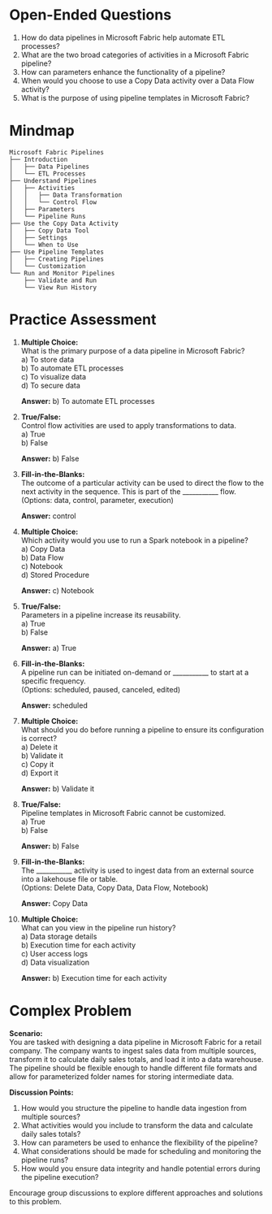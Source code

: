 # Open-Ended Questions

1. How do data pipelines in Microsoft Fabric help automate ETL processes?
2. What are the two broad categories of activities in a Microsoft Fabric pipeline?
3. How can parameters enhance the functionality of a pipeline?
4. When would you choose to use a Copy Data activity over a Data Flow activity?
5. What is the purpose of using pipeline templates in Microsoft Fabric?

# Mindmap

```
Microsoft Fabric Pipelines
├── Introduction
│   ├── Data Pipelines
│   └── ETL Processes
├── Understand Pipelines
│   ├── Activities
│   │   ├── Data Transformation
│   │   └── Control Flow
│   ├── Parameters
│   └── Pipeline Runs
├── Use the Copy Data Activity
│   ├── Copy Data Tool
│   ├── Settings
│   └── When to Use
├── Use Pipeline Templates
│   ├── Creating Pipelines
│   └── Customization
└── Run and Monitor Pipelines
    ├── Validate and Run
    └── View Run History
```

# Practice Assessment

1. **Multiple Choice:**  
   What is the primary purpose of a data pipeline in Microsoft Fabric?  
   a) To store data  
   b) To automate ETL processes  
   c) To visualize data  
   d) To secure data  

   **Answer:** b) To automate ETL processes

2. **True/False:**  
   Control flow activities are used to apply transformations to data.  
   a) True  
   b) False  

   **Answer:** b) False

3. **Fill-in-the-Blanks:**  
   The outcome of a particular activity can be used to direct the flow to the next activity in the sequence. This is part of the ___________ flow.  
   (Options: data, control, parameter, execution)  

   **Answer:** control

4. **Multiple Choice:**  
   Which activity would you use to run a Spark notebook in a pipeline?  
   a) Copy Data  
   b) Data Flow  
   c) Notebook  
   d) Stored Procedure  

   **Answer:** c) Notebook

5. **True/False:**  
   Parameters in a pipeline increase its reusability.  
   a) True  
   b) False  

   **Answer:** a) True

6. **Fill-in-the-Blanks:**  
   A pipeline run can be initiated on-demand or ___________ to start at a specific frequency.  
   (Options: scheduled, paused, canceled, edited)  

   **Answer:** scheduled

7. **Multiple Choice:**  
   What should you do before running a pipeline to ensure its configuration is correct?  
   a) Delete it  
   b) Validate it  
   c) Copy it  
   d) Export it  

   **Answer:** b) Validate it

8. **True/False:**  
   Pipeline templates in Microsoft Fabric cannot be customized.  
   a) True  
   b) False  

   **Answer:** b) False

9. **Fill-in-the-Blanks:**  
   The ___________ activity is used to ingest data from an external source into a lakehouse file or table.  
   (Options: Delete Data, Copy Data, Data Flow, Notebook)  

   **Answer:** Copy Data

10. **Multiple Choice:**  
    What can you view in the pipeline run history?  
    a) Data storage details  
    b) Execution time for each activity  
    c) User access logs  
    d) Data visualization  

    **Answer:** b) Execution time for each activity

# Complex Problem

**Scenario:**  
You are tasked with designing a data pipeline in Microsoft Fabric for a retail company. The company wants to ingest sales data from multiple sources, transform it to calculate daily sales totals, and load it into a data warehouse. The pipeline should be flexible enough to handle different file formats and allow for parameterized folder names for storing intermediate data.

**Discussion Points:**

1. How would you structure the pipeline to handle data ingestion from multiple sources?
2. What activities would you include to transform the data and calculate daily sales totals?
3. How can parameters be used to enhance the flexibility of the pipeline?
4. What considerations should be made for scheduling and monitoring the pipeline runs?
5. How would you ensure data integrity and handle potential errors during the pipeline execution?

Encourage group discussions to explore different approaches and solutions to this problem.